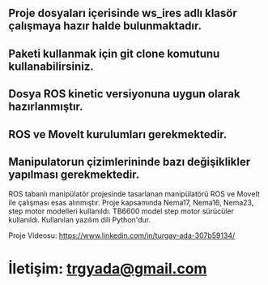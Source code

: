 ## Proje dosyaları içerisinde ws_ires adlı klasör çalışmaya hazır halde bulunmaktadır.

## Paketi kullanmak için git clone komutunu kullanabilirsiniz.

## Dosya ROS kinetic versiyonuna uygun olarak hazırlanmıştır.

## ROS ve MoveIt kurulumları gerekmektedir.

## Manipulatorun çizimlerininde bazı değişiklikler yapılması gerekmektedir.

ROS tabanlı manipülatör projesinde tasarlanan manipülatörü ROS ve MoveIt ile çalışması esas alınmıştır.
Proje kapsamında Nema17, Nema16, Nema23, step motor modelleri kullanıldı.
TB6600 model step motor sürücüler kullanıldı.
Kullanılan yazılım dili Python'dur.





Proje Videosu: https://www.linkedin.com/in/turgay-ada-307b59134/

# İletişim: trgyada@gmail.com
